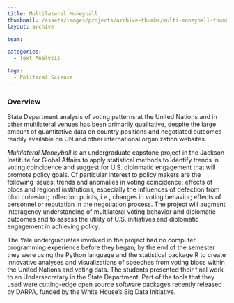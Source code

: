 ```yaml
---
title: Multilateral Moneyball
thumbnail: /assets/images/projects/archive-thumbs/multi-moneyball-thumb.jpg
layout: archive

team:

categories:
  - Text Analysis

tags:
  - Political Science
---
```


### Overview

State Department analysis of voting patterns at the United Nations and in other multilateral venues has been primarily qualitative, despite the large amount of quantitative data on country positions and negotiated outcomes readily available on UN and other international organization websites.

*Multilateral Moneyball* is an undergraduate capstone project in the Jackson Institute for Global Affairs to apply statistical methods to identify trends in voting coincidence and suggest for U.S. diplomatic engagement that will promote policy goals. Of particular interest to policy makers are the following issues: trends and anomalies in voting coincidence; effects of blocs and regional institutions, especially the influences of defection from bloc cohesion; inflection points, i.e., changes in voting behavior; effects of personnel or reputation in the negotiation process. The project will augment interagency understanding of multilateral voting behavior and diplomatic outcomes and to assess the utility of U.S. initiatives and diplomatic engagement in achieving policy.

The Yale undergraduates involved in the project had no computer programming experience before they began; by the end of the semester they were using the Python language and the statistical package R to create innovative analyses and visualizations of speeches from voting blocs within the United Nations and voting data. The students presented their final work to an Undersecretary in the State Department. Part of the tools that they used were cutting-edge open source software packages recently released by DARPA, funded by the White House’s Big Data Initiative.